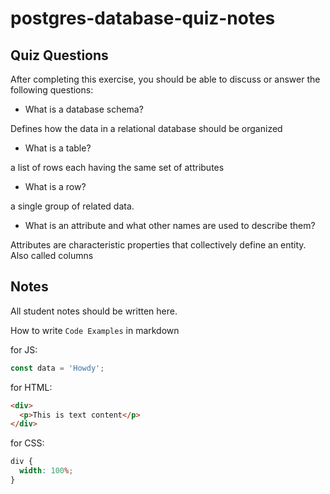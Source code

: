 # postgres-database-quiz-notes

## Quiz Questions

After completing this exercise, you should be able to discuss or answer the following questions:

- What is a database schema?

Defines how the data in a relational database should be organized

- What is a table?

a list of rows each having the same set of attributes

- What is a row?

a single group of related data.

- What is an attribute and what other names are used to describe them?

Attributes are characteristic properties that collectively define an entity. Also called columns

## Notes

All student notes should be written here.

How to write `Code Examples` in markdown

for JS:

```javascript
const data = 'Howdy';
```

for HTML:

```html
<div>
  <p>This is text content</p>
</div>
```

for CSS:

```css
div {
  width: 100%;
}
```
